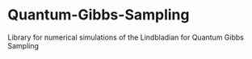 # Quantum-Gibbs-Sampling
Library for numerical simulations of the Lindbladian for Quantum Gibbs Sampling
